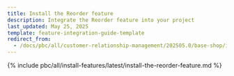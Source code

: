 ```yaml
---
title: Install the Reorder feature
description: Integrate the Reorder feature into your project
last_updated: May 25, 2025
template: feature-integration-guide-template
redirect_from:
  - /docs/pbc/all/customer-relationship-management/202505.0/base-shop/install-and-upgrade/install-features/install-the-reorder-feature
---
```


{% include pbc/all/install-features/latest/install-the-reorder-feature.md %} <!-- To edit, see /_includes/pbc/all/install-features/latest/install-the-reorder-feature.md -->
